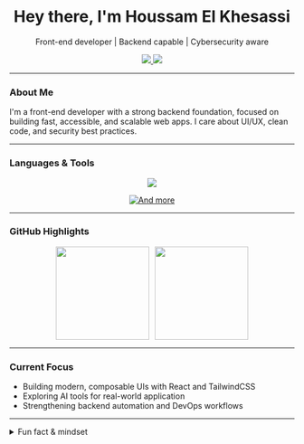 <h1 align="center">Hey there, I'm Houssam El Khesassi</h1>

<p align="center">
  Front-end developer | Backend capable | Cybersecurity aware  
</p>

<p align="center">
  <a href="https://www.linkedin.com/in/houssam-el-khesassi/">
    <img src="https://img.shields.io/badge/LinkedIn-Houssam%20El%20Khesassi-blue?style=for-the-badge&logo=linkedin">
  </a>
  <a href="mailto:elkhesassi@gmail.com">
    <img src="https://img.shields.io/badge/Gmail-elkhesassi@gmail.com-D14836?style=for-the-badge&logo=gmail&logoColor=white">
  </a>
</p>

---

### About Me

I'm a front-end developer with a strong backend foundation, focused on building fast, accessible, and scalable web apps. I care about UI/UX, clean code, and security best practices.

---

### Languages & Tools

<p align="center">
  <img src="https://skillicons.dev/icons?i=react,nextjs,js,ts,html,css,tailwind,python,django,mongodb,postgres,docker,linux" />
</p>

<p align="center">
  <a href="https://skillicons.dev/icons?i=laravel,php,vue,git,webpack,sass,typescript" target="_blank">
    <img src="https://img.shields.io/badge/And%20More-%F0%9F%93%9B-blue?style=flat-square" alt="And more" />
  </a>
</p>

---

### GitHub Highlights

<div align="center" style="display: flex; justify-content: center; gap: 10px; flex-wrap: wrap;">

  <img src="https://github-readme-stats.vercel.app/api/top-langs/?username=Houssam-nxy&layout=compact&theme=gruvbox&langs_count=8" height="165" />

  <img src="https://github-profile-summary-cards.vercel.app/api/cards/profile-details?username=Houssam-nxy&theme=gruvbox" height="165" />

</div>


---

### Current Focus

- Building modern, composable UIs with React and TailwindCSS  
- Exploring AI tools for real-world application  
- Strengthening backend automation and DevOps workflows  

---

<details>
  <summary>Fun fact & mindset</summary>
  <blockquote>
    <p>"Code isn't just logic — it's communication. I build with clarity and intention."</p>
  </blockquote>
</details>
